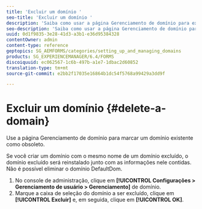 ```yaml
---
title: 'Excluir um domínio '
seo-title: 'Excluir um domínio '
description: 'Saiba como usar a página Gerenciamento de domínio para excluir um domínio ou marcar um domínio existente como obsoleto. '
seo-description: 'Saiba como usar a página Gerenciamento de domínio para excluir um domínio ou marcar um domínio existente como obsoleto. '
uuid: 0d1f9835-3e28-41d3-a3b1-e36d95384328
contentOwner: admin
content-type: reference
geptopics: SG_AEMFORMS/categories/setting_up_and_managing_domains
products: SG_EXPERIENCEMANAGER/6.4/FORMS
discoiquuid: ec062567-1c6b-497b-a1e7-1dbac2d60852
translation-type: tm+mt
source-git-commit: e2bb2f17035e16864b1dc54f5768a99429a3dd9f

---
```



# Excluir um domínio {#delete-a-domain}

Use a página Gerenciamento de domínio para marcar um domínio existente como obsoleto.

Se você criar um domínio com o mesmo nome de um domínio excluído, o domínio excluído será reinstalado junto com as informações nele contidas. Não é possível eliminar o domínio DefaultDom.

1. No console de administração, clique em **[!UICONTROL Configurações > Gerenciamento de usuário > Gerenciamento]** de domínio.
1. Marque a caixa de seleção do domínio a ser excluído, clique em **[!UICONTROL Excluir]** e, em seguida, clique em **[!UICONTROL OK]**.

